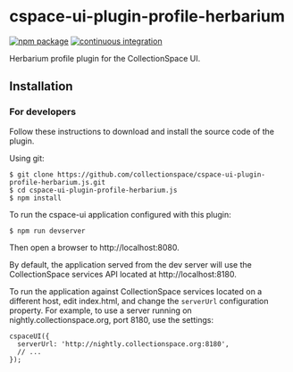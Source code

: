 # cspace-ui-plugin-profile-herbarium

[![npm package](https://img.shields.io/npm/v/cspace-ui-plugin-profile-herbarium.svg)](https://www.npmjs.com/package/cspace-ui-plugin-profile-herbarium)
[![continuous integration](https://github.com/collectionspace/cspace-ui-plugin-profile-herbarium.js/actions/workflows/ci-js.yml/badge.svg?branch=master&event=push)](https://github.com/collectionspace/cspace-ui-plugin-profile-herbarium.js/actions/workflows/ci-js.yml)

Herbarium profile plugin for the CollectionSpace UI.

## Installation

### For developers

Follow these instructions to download and install the source code of the plugin.

Using git:

```
$ git clone https://github.com/collectionspace/cspace-ui-plugin-profile-herbarium.js.git
$ cd cspace-ui-plugin-profile-herbarium.js
$ npm install
```

To run the cspace-ui application configured with this plugin:

```
$ npm run devserver
```

Then open a browser to http://localhost:8080.

By default, the application served from the dev server will use the CollectionSpace services API
located at http://localhost:8180.

To run the application against CollectionSpace services located on a different host, edit
index.html, and change the `serverUrl` configuration property. For example, to use a server running
on nightly.collectionspace.org, port 8180, use the settings:

```
cspaceUI({
  serverUrl: 'http://nightly.collectionspace.org:8180',
  // ...
});
```
